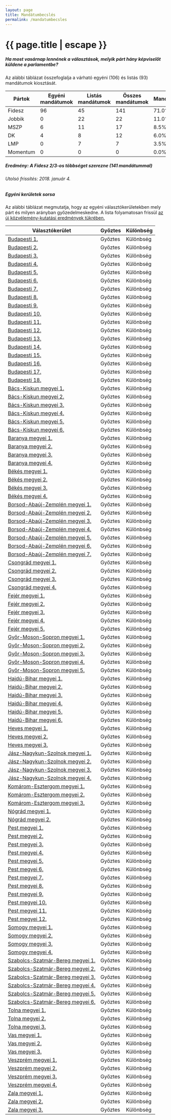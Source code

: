 ```yaml
---
layout: page
title: Mandátumbecslés
permalink: /mandatumbecsles
---
```


<h1 class="page-title">{{ page.title | escape }}</h1>

<div class="section">
    <div class="row">
          <div class="col s12">
		  <h5>Ha most vasárnap lennének a választások, melyik párt hány képviselőt küldene a parlamentbe?</h5> 
<p class="light">Az alábbi táblázat összefoglalja a várható egyéni (106) és listás (93) mandátumok kiosztását.</p>


<table class="responsive-table">
              <thead>
                <tr>
                    <th>Pártok</th>
                    <th>Egyéni mandátumok</th>
					<th>Listás mandátumok</th>
					<th>Összes mandátumok</th>
					<th>Mandátumarány</th>
                </tr>
              </thead>
              <tbody>
             <tr>
                  <td>Fidesz</td>
				  <td>96</td>
				  <td>45</td>
				  <td>141</td>
				  <td>71.0%</td>
			</tr>
			<tr>
				  <td>Jobbik</td>
				  <td>0</td>
				  <td>22</td>
				  <td>22</td>
	              <td>11.0%</td>
			</tr>
			<tr>
                  <td>MSZP</td>
				  <td>6</td>
				  <td>11</td>
				  <td>17</td>
				  <td>8.5%</td>
			</tr>
			<tr>
			      <td>DK</td>
                  <td>4</td>
				  <td>8</td>
				  <td>12</td>
				  <td>6.0%</td> 
			</tr>
			<tr>
				 <td>LMP</td>
				 <td>0</td>
				 <td>7</td>
				  <td>7</td>
				  <td>3.5%</td>
			</tr>  
			<td>Momentum</td>
				 <td>0</td>
				 <td>0</td>
				  <td>0</td>
				  <td>0.0%</td>
              </tbody>
            </table>
<h5>Eredmény: A Fidesz 2/3-os többséget szerezne (141 mandátummal)</h5>
<h6>Utolsó frissítés: 2018. január 4.</h6>
          </div>
    </div>
	

<div class="section">
    <div class="row">
          <div class="col s12">
		  <h5>Egyéni kerületek sorsa</h5> 
<p class="light">Az alábbi táblázat megmutatja, hogy az egyéni választókerületekben mely párt és milyen arányban győzedelmeskedne. A lista folyamatosan frissül <a href="../meresek">az új közvélemény-kutatási eredmények tükrében.</a></p>
            <table class="bordered">
              <thead>
                <tr>
                    <th>Választókerület</th>
                    <th>Győztes</th>
					<th>Különbség</th>
                </tr>
              </thead>
              <tbody>
<tr><td><a href="../bp1">Budapesti 1.</a></td>
<td id="id_xxx">Győztes</td>
<td id="id_yyy">Különbség</td></tr>	
<tr><td><a href="../bp2">Budapesti 2.</a></td>
<td id="id_xxx">Győztes</td>
<td id="id_yyy">Különbség</td></tr>	
<tr><td><a href="../bp3">Budapesti 3.</a></td>
<td id="id_xxx">Győztes</td>
<td id="id_yyy">Különbség</td></tr>	
<tr><td><a href="../bp4">Budapesti 4.</a></td>
<td id="id_xxx">Győztes</td>
<td id="id_yyy">Különbség</td></tr>	
<tr><td><a href="../bp5">Budapesti 5.</a></td>
<td id="id_xxx">Győztes</td>
<td id="id_yyy">Különbség</td></tr>	
<tr><td><a href="../bp6">Budapesti 6.</a></td>
<td id="id_xxx">Győztes</td>
<td id="id_yyy">Különbség</td></tr>	
<tr><td><a href="../bp7">Budapesti 7.</a></td>
<td id="id_xxx">Győztes</td>
<td id="id_yyy">Különbség</td></tr>	
<tr><td><a href="../bp8">Budapesti 8.</a></td>
<td id="id_xxx">Győztes</td>
<td id="id_yyy">Különbség</td></tr>	
<tr><td><a href="../bp9">Budapesti 9.</a></td>
<td id="id_xxx">Győztes</td>
<td id="id_yyy">Különbség</td></tr>	
<tr><td><a href="../bp10">Budapesti 10.</a></td>
<td id="id_xxx">Győztes</td>
<td id="id_yyy">Különbség</td></tr>	
<tr><td><a href="../bp11">Budapesti 11.</a></td>
<td id="id_xxx">Győztes</td>
<td id="id_yyy">Különbség</td></tr>	
<tr><td><a href="../bp12">Budapesti 12.</a></td>
<td id="id_xxx">Győztes</td>
<td id="id_yyy">Különbség</td></tr>	
<tr><td><a href="../bp13">Budapesti 13.</a></td>
<td id="id_xxx">Győztes</td>
<td id="id_yyy">Különbség</td></tr>	
<tr><td><a href="../bp14">Budapesti 14.</a></td>
<td id="id_xxx">Győztes</td>
<td id="id_yyy">Különbség</td></tr>	
<tr><td><a href="../bp15">Budapesti 15.</a></td>
<td id="id_xxx">Győztes</td>
<td id="id_yyy">Különbség</td></tr>	
<tr><td><a href="../bp16">Budapesti 16.</a></td>
<td id="id_xxx">Győztes</td>
<td id="id_yyy">Különbség</td></tr>	
<tr><td><a href="../bp17">Budapesti 17.</a></td>
<td id="id_xxx">Győztes</td>
<td id="id_yyy">Különbség</td></tr>	
<tr><td><a href="../bp18">Budapesti 18.</a></td>
<td id="id_xxx">Győztes</td>
<td id="id_yyy">Különbség</td></tr>	
<tr><td><a href="../bk1">Bács-Kiskun megyei 1.</a></td>
<td id="id_xxx">Győztes</td>
<td id="id_yyy">Különbség</td></tr>	
<tr><td><a href="../bk2">Bács-Kiskun megyei 2.</a></td>
<td id="id_xxx">Győztes</td>
<td id="id_yyy">Különbség</td></tr>	
<tr><td><a href="../bk3">Bács-Kiskun megyei 3.</a></td>
<td id="id_xxx">Győztes</td>
<td id="id_yyy">Különbség</td></tr>	
<tr><td><a href="../bk4">Bács-Kiskun megyei 4.</a></td>
<td id="id_xxx">Győztes</td>
<td id="id_yyy">Különbség</td></tr>	
<tr><td><a href="../bk5">Bács-Kiskun megyei 5.</a></td>
<td id="id_xxx">Győztes</td>
<td id="id_yyy">Különbség</td></tr>	
<tr><td><a href="../bk6">Bács-Kiskun megyei 6.</a></td>
<td id="id_xxx">Győztes</td>
<td id="id_yyy">Különbség</td></tr>	
<tr><td><a href="../ba1">Baranya megyei 1.</a></td>
<td id="id_xxx">Győztes</td>
<td id="id_yyy">Különbség</td></tr>	
<tr><td><a href="../ba2">Baranya megyei 2.</a></td>
<td id="id_xxx">Győztes</td>
<td id="id_yyy">Különbség</td></tr>	
<tr><td><a href="../ba3">Baranya megyei 3.</a></td>
<td id="id_xxx">Győztes</td>
<td id="id_yyy">Különbség</td></tr>	
<tr><td><a href="../ba4">Baranya megyei 4.</a></td>
<td id="id_xxx">Győztes</td>
<td id="id_yyy">Különbség</td></tr>	
<tr><td><a href="../be1">Békés megyei 1.</a></td>
<td id="id_xxx">Győztes</td>
<td id="id_yyy">Különbség</td></tr>	
<tr><td><a href="../be2">Békés megyei 2.</a></td>
<td id="id_xxx">Győztes</td>
<td id="id_yyy">Különbség</td></tr>	
<tr><td><a href="../be3">Békés megyei 3.</a></td>
<td id="id_xxx">Győztes</td>
<td id="id_yyy">Különbség</td></tr>	
<tr><td><a href="../be4">Békés megyei 4.</a></td>
<td id="id_xxx">Győztes</td>
<td id="id_yyy">Különbség</td></tr>	
<tr><td><a href="../baz1">Borsod-Abaúj-Zemplén megyei 1.</a></td>
<td id="id_xxx">Győztes</td>
<td id="id_yyy">Különbség</td></tr>
<tr><td><a href="../baz2">Borsod-Abaúj-Zemplén megyei 2.</a></td>
<td id="id_xxx">Győztes</td>
<td id="id_yyy">Különbség</td></tr>	
<tr><td><a href="../baz3">Borsod-Abaúj-Zemplén megyei 3.</a></td>
<td id="id_xxx">Győztes</td>
<td id="id_yyy">Különbség</td></tr>	
<tr><td><a href="../baz4">Borsod-Abaúj-Zemplén megyei 4.</a></td>
<td id="id_xxx">Győztes</td>
<td id="id_yyy">Különbség</td></tr>	
<tr><td><a href="../baz5">Borsod-Abaúj-Zemplén megyei 5.</a></td>
<td id="id_xxx">Győztes</td>
<td id="id_yyy">Különbség</td></tr>	
<tr><td><a href="../baz6">Borsod-Abaúj-Zemplén megyei 6.</a></td>
<td id="id_xxx">Győztes</td>
<td id="id_yyy">Különbség</td></tr>	
<tr><td><a href="../baz7">Borsod-Abaúj-Zemplén megyei 7.</a></td>
<td id="id_xxx">Győztes</td>
<td id="id_yyy">Különbség</td></tr>	
<tr><td><a href="../cs1">Csongrád megyei 1.</a></td>
<td id="id_xxx">Győztes</td>
<td id="id_yyy">Különbség</td></tr>	
<tr><td><a href="../cs2">Csongrád megyei 2.</a></td>
<td id="id_xxx">Győztes</td>
<td id="id_yyy">Különbség</td></tr>	
<tr><td><a href="../cs3">Csongrád megyei 3.</a></td>
<td id="id_xxx">Győztes</td>
<td id="id_yyy">Különbség</td></tr>	
<tr><td><a href="../cs4">Csongrád megyei 4.</a></td>
<td id="id_xxx">Győztes</td>
<td id="id_yyy">Különbség</td></tr>	
<tr><td><a href="../fe1">Fejér megyei 1.</a></td>
<td id="id_xxx">Győztes</td>
<td id="id_yyy">Különbség</td></tr>	
<tr><td><a href="../fe2">Fejér megyei 2.</a></td>
<td id="id_xxx">Győztes</td>
<td id="id_yyy">Különbség</td></tr>	
<tr><td><a href="../fe3">Fejér megyei 3.</a></td>
<td id="id_xxx">Győztes</td>
<td id="id_yyy">Különbség</td></tr>	
<tr><td><a href="../fe4">Fejér megyei 4.</a></td>
<td id="id_xxx">Győztes</td>
<td id="id_yyy">Különbség</td></tr>	
<tr><td><a href="../fe5">Fejér megyei 5.</a></td>
<td id="id_xxx">Győztes</td>
<td id="id_yyy">Különbség</td></tr>	
<tr><td><a href="../gy1">Győr-Moson-Sopron megyei 1.</a></td>
<td id="id_xxx">Győztes</td>
<td id="id_yyy">Különbség</td></tr>	
<tr><td><a href="../gy2">Győr-Moson-Sopron megyei 2.</a></td>
<td id="id_xxx">Győztes</td>
<td id="id_yyy">Különbség</td></tr>	
<tr><td><a href="../gy3">Győr-Moson-Sopron megyei 3.</a></td>
<td id="id_xxx">Győztes</td>
<td id="id_yyy">Különbség</td></tr>	
<tr><td><a href="../gy4">Győr-Moson-Sopron megyei 4.</a></td>
<td id="id_xxx">Győztes</td>
<td id="id_yyy">Különbség</td></tr>	
<tr><td><a href="../gy5">Győr-Moson-Sopron megyei 5.</a></td>
<td id="id_xxx">Győztes</td>
<td id="id_yyy">Különbség</td></tr>	
<tr><td><a href="../hb1">Hajdú-Bihar megyei 1.</a></td>
<td id="id_xxx">Győztes</td>
<td id="id_yyy">Különbség</td></tr>	
<tr><td><a href="../hb2">Hajdú-Bihar megyei 2.</a></td>
<td id="id_xxx">Győztes</td>
<td id="id_yyy">Különbség</td></tr>	
<tr><td><a href="../hb3">Hajdú-Bihar megyei 3.</a></td>
<td id="id_xxx">Győztes</td>
<td id="id_yyy">Különbség</td></tr>	
<tr><td><a href="../hb4">Hajdú-Bihar megyei 4.</a></td>
<td id="id_xxx">Győztes</td>
<td id="id_yyy">Különbség</td></tr>	
<tr><td><a href="../hb5">Hajdú-Bihar megyei 5.</a></td>
<td id="id_xxx">Győztes</td>
<td id="id_yyy">Különbség</td></tr>	
<tr><td><a href="../hb6">Hajdú-Bihar megyei 6.</a></td>
<td id="id_xxx">Győztes</td>
<td id="id_yyy">Különbség</td></tr>	
<tr><td><a href="../he1">Heves megyei 1.</a></td>
<td id="id_xxx">Győztes</td>
<td id="id_yyy">Különbség</td></tr>	
<tr><td><a href="../he2">Heves megyei 2.</a></td>
<td id="id_xxx">Győztes</td>
<td id="id_yyy">Különbség</td></tr>	
<tr><td><a href="../he3">Heves megyei 3.</a></td>
<td id="id_xxx">Győztes</td>
<td id="id_yyy">Különbség</td></tr>	
<tr><td><a href="../sz1">Jász-Nagykun-Szolnok megyei 1.</a></td>
<td id="id_xxx">Győztes</td>
<td id="id_yyy">Különbség</td></tr>	
<tr><td><a href="../sz2">Jász-Nagykun-Szolnok megyei 2.</a></td>
<td id="id_xxx">Győztes</td>
<td id="id_yyy">Különbség</td></tr>	
<tr><td><a href="../sz3">Jász-Nagykun-Szolnok megyei 3.</a></td>
<td id="id_xxx">Győztes</td>
<td id="id_yyy">Különbség</td></tr>	
<tr><td><a href="../sz4">Jász-Nagykun-Szolnok megyei 4.</a></td>
<td id="id_xxx">Győztes</td>
<td id="id_yyy">Különbség</td></tr>	
<tr><td><a href="../ke1">Komárom-Esztergom megyei 1.</a></td>
<td id="id_xxx">Győztes</td>
<td id="id_yyy">Különbség</td></tr>	
<tr><td><a href="../ke2">Komárom-Esztergom megyei 2.</a></td>
<td id="id_xxx">Győztes</td>
<td id="id_yyy">Különbség</td></tr>	
<tr><td><a href="../ke3">Komárom-Esztergom megyei 3.</a></td>
<td id="id_xxx">Győztes</td>
<td id="id_yyy">Különbség</td></tr>	
<tr><td><a href="../no1">Nógrád megyei 1.</a></td>
<td id="id_xxx">Győztes</td>
<td id="id_yyy">Különbség</td></tr>	
<tr><td><a href="../no2">Nógrád megyei 2.</a></td>
<td id="id_xxx">Győztes</td>
<td id="id_yyy">Különbség</td></tr>	
<tr><td><a href="../pe1">Pest megyei 1.</a></td>
<td id="id_xxx">Győztes</td>
<td id="id_yyy">Különbség</td></tr>	
<tr><td><a href="../pe2">Pest megyei 2.</a></td>
<td id="id_xxx">Győztes</td>
<td id="id_yyy">Különbség</td></tr>	
<tr><td><a href="../pe3">Pest megyei 3.</a></td>
<td id="id_xxx">Győztes</td>
<td id="id_yyy">Különbség</td></tr>	
<tr><td><a href="../pe4">Pest megyei 4.</a></td>
<td id="id_xxx">Győztes</td>
<td id="id_yyy">Különbség</td></tr>	
<tr><td><a href="../pe5">Pest megyei 5.</a></td>
<td id="id_xxx">Győztes</td>
<td id="id_yyy">Különbség</td></tr>	
<tr><td><a href="../pe6">Pest megyei 6.</a></td>
<td id="id_xxx">Győztes</td>
<td id="id_yyy">Különbség</td></tr>	
<tr><td><a href="../pe7">Pest megyei 7.</a></td>
<td id="id_xxx">Győztes</td>
<td id="id_yyy">Különbség</td></tr>	
<tr><td><a href="../pe8">Pest megyei 8.</a></td>
<td id="id_xxx">Győztes</td>
<td id="id_yyy">Különbség</td></tr>	
<tr><td><a href="../pe9">Pest megyei 9.</a></td>
<td id="id_xxx">Győztes</td>
<td id="id_yyy">Különbség</td></tr>	
<tr><td><a href="../pe10">Pest megyei 10.</a></td>
<td id="id_xxx">Győztes</td>
<td id="id_yyy">Különbség</td></tr>	
<tr><td><a href="../pe11">Pest megyei 11.</a></td>
<td id="id_xxx">Győztes</td>
<td id="id_yyy">Különbség</td></tr>	
<tr><td><a href="../pe12">Pest megyei 12.</a></td>
<td id="id_xxx">Győztes</td>
<td id="id_yyy">Különbség</td></tr>	
<tr><td><a href="../so1">Somogy megyei 1.</a></td>
<td id="id_xxx">Győztes</td>
<td id="id_yyy">Különbség</td></tr>	
<tr><td><a href="../so2">Somogy megyei 2.</a></td>
<td id="id_xxx">Győztes</td>
<td id="id_yyy">Különbség</td></tr>	
<tr><td><a href="../so3">Somogy megyei 3.</a></td>
<td id="id_xxx">Győztes</td>
<td id="id_yyy">Különbség</td></tr>	
<tr><td><a href="../so4">Somogy megyei 4.</a></td>
<td id="id_xxx">Győztes</td>
<td id="id_yyy">Különbség</td></tr>	
<tr><td><a href="../szb1">Szabolcs-Szatmár-Bereg megyei 1.</a></td>
<td id="id_xxx">Győztes</td>
<td id="id_yyy">Különbség</td></tr>	
<tr><td><a href="../szb2">Szabolcs-Szatmár-Bereg megyei 2.</a></td>
<td id="id_xxx">Győztes</td>
<td id="id_yyy">Különbség</td></tr>	
<tr><td><a href="../szb3">Szabolcs-Szatmár-Bereg megyei 3.</a></td>
<td id="id_xxx">Győztes</td>
<td id="id_yyy">Különbség</td></tr>	
<tr><td><a href="../szb4">Szabolcs-Szatmár-Bereg megyei 4.</a></td>
<td id="id_xxx">Győztes</td>
<td id="id_yyy">Különbség</td></tr>	
<tr><td><a href="../szb5">Szabolcs-Szatmár-Bereg megyei 5.</a></td>
<td id="id_xxx">Győztes</td>
<td id="id_yyy">Különbség</td></tr>	
<tr><td><a href="../szb6">Szabolcs-Szatmár-Bereg megyei 6.</a></td>
<td id="id_xxx">Győztes</td>
<td id="id_yyy">Különbség</td></tr>	
<tr><td><a href="../to1">Tolna megyei 1.</a></td>
<td id="id_xxx">Győztes</td>
<td id="id_yyy">Különbség</td></tr>	
<tr><td><a href="../to2">Tolna megyei 2.</a></td>
<td id="id_xxx">Győztes</td>
<td id="id_yyy">Különbség</td></tr>	
<tr><td><a href="../to3">Tolna megyei 3.</a></td>
<td id="id_xxx">Győztes</td>
<td id="id_yyy">Különbség</td></tr>	
<tr><td><a href="../va1">Vas megyei 1.</a></td>
<td id="id_xxx">Győztes</td>
<td id="id_yyy">Különbség</td></tr>	
<tr><td><a href="../va2">Vas megyei 2.</a></td>
<td id="id_xxx">Győztes</td>
<td id="id_yyy">Különbség</td></tr>	
<tr><td><a href="../va3">Vas megyei 3.</a></td>
<td id="id_xxx">Győztes</td>
<td id="id_yyy">Különbség</td></tr>	
<tr><td><a href="../ve1">Veszprém megyei 1.</a></td>
<td id="id_xxx">Győztes</td>
<td id="id_yyy">Különbség</td></tr>	
<tr><td><a href="../ve2">Veszprém megyei 2.</a></td>
<td id="id_xxx">Győztes</td>
<td id="id_yyy">Különbség</td></tr>	
<tr><td><a href="../ve3">Veszprém megyei 3.</a></td>
<td id="id_xxx">Győztes</td>
<td id="id_yyy">Különbség</td></tr>	
<tr><td><a href="../ve4">Veszprém megyei 4.</a></td>
<td id="id_xxx">Győztes</td>
<td id="id_yyy">Különbség</td></tr>	
<tr><td><a href="../za1">Zala megyei 1.</a></td>
<td id="id_xxx">Győztes</td>
<td id="id_yyy">Különbség</td></tr>	
<tr><td><a href="../za2">Zala megyei 2.</a></td>
<td id="id_xxx">Győztes</td>
<td id="id_yyy">Különbség</td></tr>	
<tr><td><a href="../za3">Zala megyei 3.</a></td>
<td id="id_xxx">Győztes</td>
<td id="id_yyy">Különbség</td></tr>	
              </tbody>
            </table>
          </div>
    </div>
	
